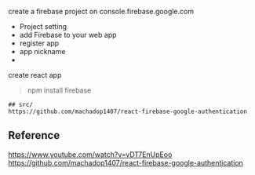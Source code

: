 

create a firebase project on console.firebase.google.com

- Project setting  
- add Firebase to your web app  
- register app
- app nickname  
- 

create react app

> npm install firebase

```
## src/
https://github.com/machadop1407/react-firebase-google-authentication
```

## Reference


https://www.youtube.com/watch?v=vDT7EnUpEoo  
https://github.com/machadop1407/react-firebase-google-authentication  
